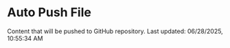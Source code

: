 # Auto Push File

Content that will be pushed to GitHub repository.
Last updated: 06/28/2025, 10:55:34 AM